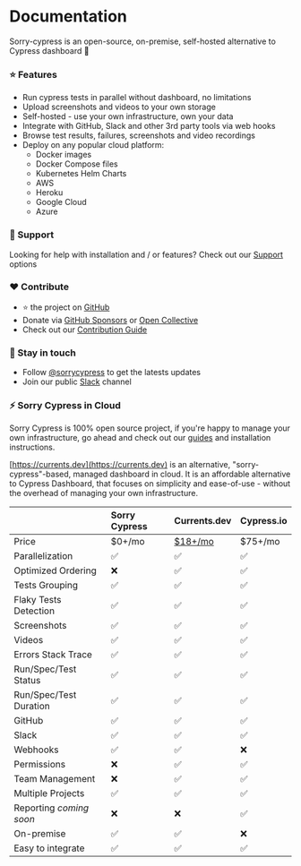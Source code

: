 # Documentation

Sorry-cypress is an open-source, on-premise, self-hosted alternative to Cypress dashboard 🌲

### ⭐️ Features

* Run cypress tests in parallel without dashboard, no limitations
* Upload screenshots and videos to your own storage
* Self-hosted - use your own infrastructure, own your data
* Integrate with GitHub, Slack and other 3rd party tools via web hooks
* Browse test results, failures, screenshots and video recordings
* Deploy on any popular cloud platform:
  * Docker images
  * Docker Compose files
  * Kubernetes Helm Charts
  * AWS
  * Heroku
  * Google Cloud
  * Azure

### 💎 Support

Looking for help with installation and / or features? Check out our [Support](support.md) options

### ❤️ Contribute

*  ⭐️  the project on [GitHub](https://github.com/sorry-cypress/sorry-cypress.dev)
* Donate via [GitHub Sponsors](https://github.com/sponsors/agoldis) or [Open Collective](https://opencollective.com/sorry-cypress)
* Check out our [Contribution Guide](contributions.md)

### 🤙 Stay in touch

* Follow [@sorrycypress](https://twitter.com/sorrycypress) to get the latests updates
* Join our public [Slack](https://join.slack.com/t/sorry-cypress/shared_invite/zt-eis1h6jl-tJELaD7q9UGEhMP8WHJOaw) channel

### ⚡️ Sorry Cypress in Cloud

Sorry Cypress is 100% open source project, if you're happy to manage your own infrastructure, go ahead and check out our [guides](guide/get-started.md) and installation instructions.

[https://currents.dev](https://currents.dev) is an alternative, "sorry-cypress"-based, managed dashboard in cloud. It is an affordable alternative to Cypress Dashboard, that focuses on simplicity and ease-of-use - without the overhead of managing your own infrastructure.

|  | Sorry Cypress | Currents.dev | Cypress.io |
| :--- | :--- | :--- | :--- |
| Price | $0+/mo | [$18+/mo](https://currents.dev) | $75+/mo |
| Parallelization | ✅ | ✅ | ✅ |
| Optimized Ordering | ❌ | ✅ | ✅ |
| Tests Grouping | ✅ | ✅ | ✅ |
| Flaky Tests Detection | ✅ | ✅ | ✅ |
| Screenshots | ✅ | ✅ | ✅ |
| Videos | ✅ | ✅ | ✅ |
| Errors Stack Trace | ✅ | ✅ | ✅ |
| Run/Spec/Test Status | ✅ | ✅ | ✅ |
| Run/Spec/Test Duration | ✅ | ✅ | ✅ |
| GitHub | ✅ | ✅ | ✅ |
| Slack | ✅ | ✅ | ✅ |
| Webhooks | ✅ | ✅ | ❌ |
| Permissions | ❌ | ✅ | ✅ |
| Team Management  | ❌ | ✅ | ✅ |
| Multiple Projects | ✅ | ✅ | ✅ |
| Reporting  _coming soon_ | ❌ | ❌ | ✅ |
| On-premise | ✅ | ✅ | ❌ |
| Easy to integrate | ✅ | ✅ | ✅ |

